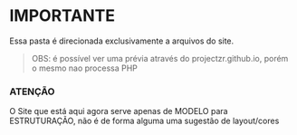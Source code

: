 # IMPORTANTE

Essa pasta é direcionada exclusivamente a arquivos do site.

> OBS: é possível ver uma prévia através do projectzr.github.io, porém o mesmo nao processa PHP

### ATENÇÃO
O Site que está aqui agora serve apenas de MODELO para ESTRUTURAÇÃO, não é de forma alguma uma sugestão de layout/cores